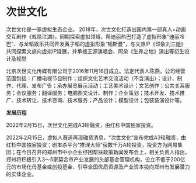 # 次世文化


次世文化是一家虚拟生态企业。 2018年，次世文化打造出国内第一部真人+动画交互剧作《戏隐江湖》，同期探索虚拟领域，帮迪丽热巴打造了虚拟形象“迪丽冷巴”、与龙韬娱乐共同开发黄子韬的虚拟形象“韬斯曼”，与文旅IP《印象刘三姐》共同探索文旅向虚拟IP延展，并承接王源演唱会、阿朵《生养之地》演出等衍生设计及视觉

北京次世文化传媒有限公司于2016年11月16日成立。法定代表人陈燕，公司经营范围包括：广播电视节目制作；组织文化艺术交流活动（不含演出）；设计、制作、代理、发布广告；承办展览展示活动；工艺美术设计；文艺创作；公共关系服务；会议服务；翻译服务；电脑图文设计、制作；企业策划；技术开发、技术推广、技术转让、技术咨询、技术服务；产品设计；模型设计；包装装潢设计等。

**发展历程**

2022年2月15日，次世文化完成A3轮融资，由红杉中国独家投资。 

2022年2月15日，虚拟人赛道再现融资消息，“次世文化”宣布完成A3轮融资，由红杉中国独家投资；剧本杀平台“推理大师”获数千万A轮投资，投资方为网易集团；在今日召开的郑州市中小企业纾困帮扶政策新闻发布会上，相关负责人指出，郑州将积极引入3～5家契合市产业发展的头部基金管理机构，设立不低于200亿元的市场化母基金或创投基金，引导全国优质资源及产业资本投向郑州有发展潜力的实体企业。 
